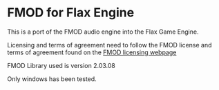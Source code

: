 # FMOD for Flax Engine

This is a port of the FMOD audio engine into the Flax Game Engine.

Licensing and terms of agreement need to follow the FMOD license and terms of agreement found on the [FMOD licensing webpage](https://www.fmod.com/licensing)

FMOD Library used is version 2.03.08

Only windows has been tested.